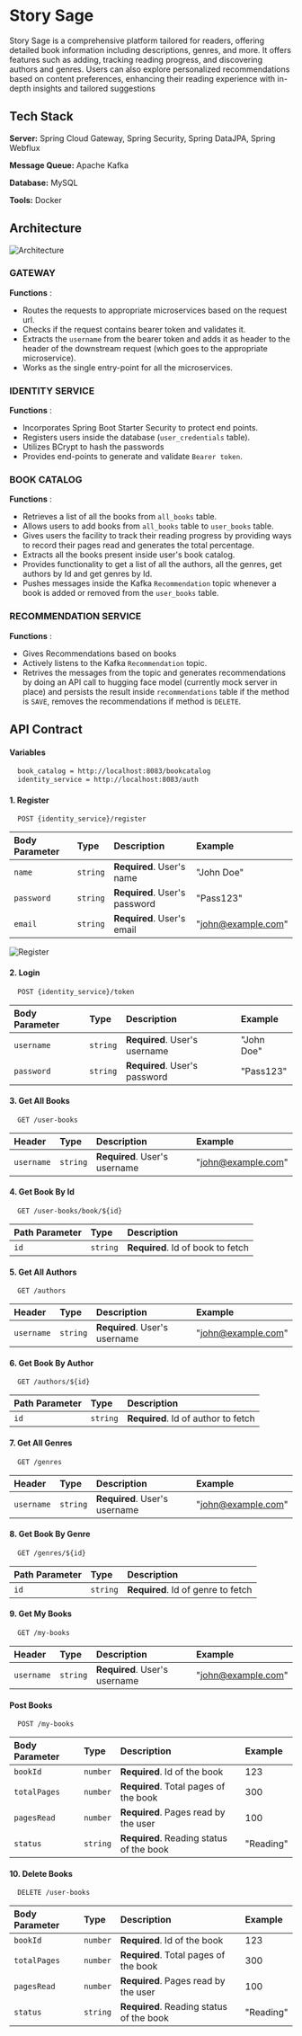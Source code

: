 # Story Sage

Story Sage is a comprehensive platform tailored for readers, offering detailed book information including descriptions, genres, and more. It offers features such as adding, tracking reading progress, and discovering authors and genres.
Users can also explore personalized recommendations based on content preferences, enhancing their reading experience with in-depth insights and tailored suggestions


## Tech Stack

**Server:** Spring Cloud Gateway, Spring Security, Spring DataJPA, Spring Webflux

**Message Queue:** Apache Kafka

**Database:** MySQL

**Tools:** Docker
## Architecture

![Architecture](https://i.ibb.co/pz7cPHX/untitled.png)

### GATEWAY

**Functions** :

- Routes the requests to appropriate microservices based on the request url.
- Checks if the request contains bearer token and validates it.
- Extracts the `username` from the bearer token and adds it as header to the header of the downstream request (which goes to the appropriate microservice).
- Works as the single entry-point for all the microservices.

### IDENTITY SERVICE

**Functions** :

- Incorporates Spring Boot Starter Security to protect end points.
- Registers users inside the database (`user_credentials` table).
- Utilizes BCrypt to hash the passwords
- Provides end-points to generate and validate `Bearer token`.

### BOOK CATALOG

**Functions** :

- Retrieves a list of all the books from `all_books` table.
- Allows users to add books from  `all_books` table to `user_books` table.
- Gives users the facility to track their reading progress by providing ways to record their pages read and generates the total percentage.
- Extracts all the books present inside user's book catalog.
- Provides functionality to get a list of all the authors, all the genres, get authors by Id and get genres by Id.
- Pushes messages inside the Kafka `Recommendation` topic whenever a book is added or removed from the `user_books` table.

### RECOMMENDATION SERVICE

**Functions** :

- Gives Recommendations based on books
- Actively listens to the Kafka `Recommendation` topic.
- Retrives the messages from the topic and generates recommendations by doing an API call to hugging face model (currently mock server in place) and persists the result inside `recommendations` table if the method is `SAVE`, removes the recommendations if method is `DELETE`.
## API Contract

#### Variables

```bash
  book_catalog = http://localhost:8083/bookcatalog
  identity_service = http://localhost:8083/auth
```


#### 1. Register

```http
  POST {identity_service}/register
```

| Body Parameter | Type     | Description                | Example           |
| :------------- | :------- | :------------------------- |:----------------- |
| `name`         | `string` | **Required**. User's name | "John Doe"        |
| `password`     | `string` | **Required**. User's password | "Pass123"       |
| `email`        | `string` | **Required**. User's email | "john@example.com"|

![Register](https://i.ibb.co/dQhXFVt/Register.png)

#### 2. Login

```http
  POST {identity_service}/token
```

| Body Parameter | Type     | Description                | Example           |
| :------------- | :------- | :------------------------- |:----------------- |
| `username`     | `string` | **Required**. User's username | "John Doe"        |
| `password`     | `string` | **Required**. User's password | "Pass123"       |

#### 3. Get All Books

```http
  GET /user-books
```

| Header      | Type     | Description                 | Example           |
| :---------- | :------- | :-------------------------- |:----------------- |
| `username`  | `string` | **Required**. User's username | "john@example.com" |

#### 4. Get Book By Id

```http
  GET /user-books/book/${id}
```

| Path Parameter | Type     | Description                   |
| :------------- | :------- | :---------------------------- |
| `id`           | `string` | **Required**. Id of book to fetch |

#### 5. Get All Authors

```http
  GET /authors
```

| Header      | Type     | Description                 | Example           |
| :---------- | :------- | :-------------------------- |:----------------- |
| `username`  | `string` | **Required**. User's username | "john@example.com" |

#### 6. Get Book By Author

```http
  GET /authors/${id}
```

| Path Parameter | Type     | Description                   |
| :------------- | :------- | :---------------------------- |
| `id`           | `string` | **Required**. Id of author to fetch |

#### 7. Get All Genres

```http
  GET /genres
```

| Header      | Type     | Description                 | Example           |
| :---------- | :------- | :-------------------------- |:----------------- |
| `username`  | `string` | **Required**. User's username | "john@example.com" |

#### 8. Get Book By Genre

```http
  GET /genres/${id}
```

| Path Parameter | Type     | Description                   |
| :------------- | :------- | :---------------------------- |
| `id`           | `string` | **Required**. Id of genre to fetch |

#### 9. Get My Books

```http
  GET /my-books
```

| Header      | Type     | Description                 | Example           |
| :---------- | :------- | :-------------------------- |:----------------- |
| `username`  | `string` | **Required**. User's username | "john@example.com" |

#### Post Books

```http
  POST /my-books
```

| Body Parameter | Type     | Description                   | Example       |
| :------------- | :------- | :---------------------------- |:------------- |
| `bookId`       | `number` | **Required**. Id of the book | 123           |
| `totalPages`   | `number` | **Required**. Total pages of the book | 300     |
| `pagesRead`    | `number` | **Required**. Pages read by the user | 100        |
| `status`       | `string` | **Required**. Reading status of the book | "Reading" |

#### 10. Delete Books

```http
  DELETE /user-books
```

| Body Parameter | Type     | Description                   | Example       |
| :------------- | :------- | :---------------------------- |:------------- |
| `bookId`       | `number` | **Required**. Id of the book | 123           |
| `totalPages`   | `number` | **Required**. Total pages of the book | 300     |
| `pagesRead`    | `number` | **Required**. Pages read by the user | 100        |
| `status`       | `string` | **Required**. Reading status of the book | "Reading" |
